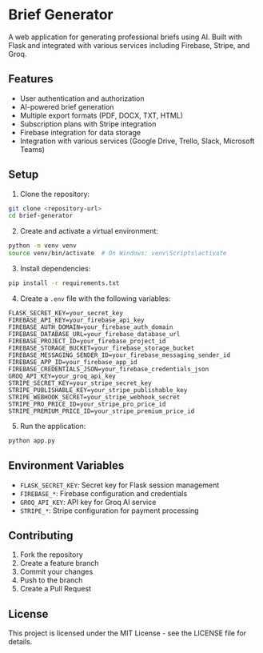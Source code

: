 # Brief Generator

A web application for generating professional briefs using AI. Built with Flask and integrated with various services including Firebase, Stripe, and Groq.

## Features

- User authentication and authorization
- AI-powered brief generation
- Multiple export formats (PDF, DOCX, TXT, HTML)
- Subscription plans with Stripe integration
- Firebase integration for data storage
- Integration with various services (Google Drive, Trello, Slack, Microsoft Teams)

## Setup

1. Clone the repository:
```bash
git clone <repository-url>
cd brief-generator
```

2. Create and activate a virtual environment:
```bash
python -m venv venv
source venv/bin/activate  # On Windows: venv\Scripts\activate
```

3. Install dependencies:
```bash
pip install -r requirements.txt
```

4. Create a `.env` file with the following variables:
```
FLASK_SECRET_KEY=your_secret_key
FIREBASE_API_KEY=your_firebase_api_key
FIREBASE_AUTH_DOMAIN=your_firebase_auth_domain
FIREBASE_DATABASE_URL=your_firebase_database_url
FIREBASE_PROJECT_ID=your_firebase_project_id
FIREBASE_STORAGE_BUCKET=your_firebase_storage_bucket
FIREBASE_MESSAGING_SENDER_ID=your_firebase_messaging_sender_id
FIREBASE_APP_ID=your_firebase_app_id
FIREBASE_CREDENTIALS_JSON=your_firebase_credentials_json
GROQ_API_KEY=your_groq_api_key
STRIPE_SECRET_KEY=your_stripe_secret_key
STRIPE_PUBLISHABLE_KEY=your_stripe_publishable_key
STRIPE_WEBHOOK_SECRET=your_stripe_webhook_secret
STRIPE_PRO_PRICE_ID=your_stripe_pro_price_id
STRIPE_PREMIUM_PRICE_ID=your_stripe_premium_price_id
```

5. Run the application:
```bash
python app.py
```

## Environment Variables

- `FLASK_SECRET_KEY`: Secret key for Flask session management
- `FIREBASE_*`: Firebase configuration and credentials
- `GROQ_API_KEY`: API key for Groq AI service
- `STRIPE_*`: Stripe configuration for payment processing

## Contributing

1. Fork the repository
2. Create a feature branch
3. Commit your changes
4. Push to the branch
5. Create a Pull Request

## License

This project is licensed under the MIT License - see the LICENSE file for details. 